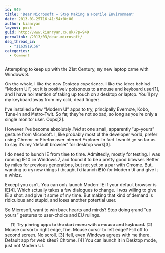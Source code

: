 ```yaml
---
id: 949
title: 'Dear Microsoft – Stop Making a Hostile Environment'
date: 2013-03-25T16:41:54+00:00
author: kianryan
layout: post
guid: http://www.kianryan.co.uk/?p=949
permalink: /2013/03/dear-microsoft/
dsq_thread_id:
  - "1163919166"
categories:
  - Comment
---
```

Attempting to keep up with the 21st Century, my new laptop came with Windows 8.

On the whole, I like the new Desktop experience. I like the ideas behind “Modern UI”, but it is positively poisonous to a mouse and keyboard user[1], and I have no intention of taking up touch on a desktop or laptop. You’ll pry my keyboard away from my cold, dead fingers.

I’ve installed a few “Modern UI” apps to try, principally Evernote, Kobo, Tune-In and Metro-Twit. So far, they’re not so bad, so long as you’re only a single monitor user. Oops[2].

However I’ve become absolutely _livid_ at one small, apparently “up-yours” gesture from Microsoft. I, like probably most of the developer world, prefer using Chrome or Firefox over Internet Explorer. In fact I would go so far as to say it’s my “default browser” for desktop work[3].

I do need to launch IE from time to time. Admittedly, mostly for testing. I was running IE10 on Windows 7, and found it to be a pretty good browser. Better by miles for previous generations, but not yet on a par with Chrome. But, wanting to try new things I thought I’d launch IE10 for Modern UI and give it a whizz.

Except you can’t. You can only launch Modern IE if your default browser is IE[4]. Which actually takes a few dialogues to change. I _was_ willing to give IE a shot, and give it some of my time. But making that kind of demand is ridiculous and stupid, and loses another potential user.

So Microsoft, want to win back hearts and minds? Stop doing grand “up yours” gestures to user-choice and EU rulings.

— [1] Try pinning apps to the start menu with a mouse and keyboard. [2] Mouse cursor to right edge, fine. Mouse cursor to left edge? Fall off to second screen. No scroll. [3] Hell, even Windows agrees with me there. Default app for web sites? Chrome. [4] You can launch it in Desktop mode, just not Modern UI.